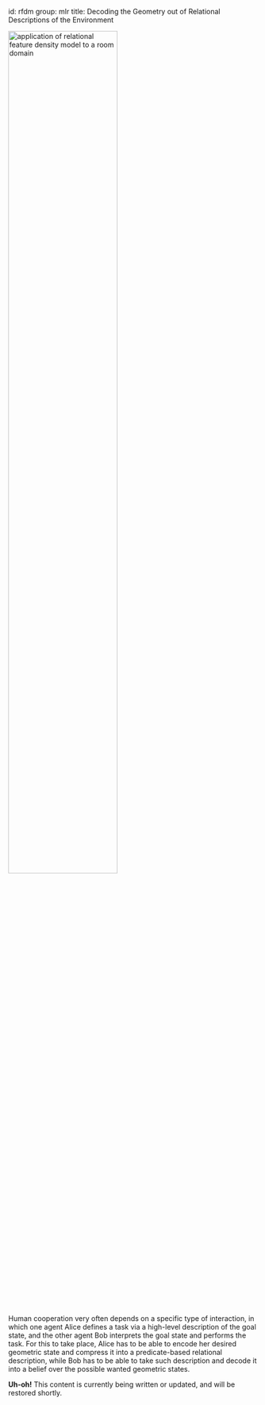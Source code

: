 id: rfdm
group: mlr
title: Decoding the Geometry out of Relational Descriptions of the Environment


<img src="/static/img/rfdm.png"
  alt="application of relational feature density model to a room domain"
  class="pull-right"
  style="width:66%"/>

Human cooperation very often depends on a specific type of interaction, in
which one agent Alice defines a task via a high-level description of the goal
state, and the other agent Bob interprets the goal state and performs the task.
For this to take place, Alice has to be able to encode her desired geometric
state and compress it into a predicate-based relational description, while Bob
has to be able to take such description and decode it into a belief over the
possible wanted geometric states.

<div class="alert alert-info" role="alert">
  <strong>Uh-oh!</strong>
  This content is currently being written or updated, and will be restored shortly.
</div>
